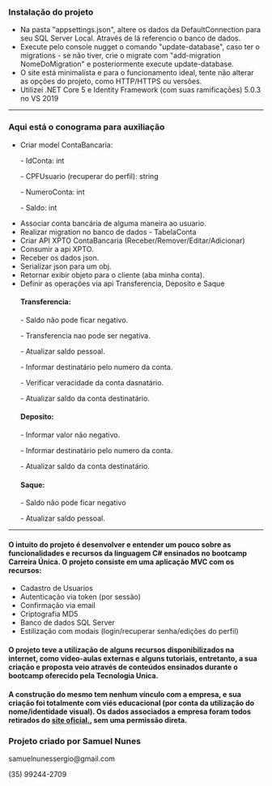 <h3>Instalação do projeto</h3>
<ul>
    <li> Na pasta "appsettings.json", altere os dados da DefaultConnection para seu SQL Server Local. Através de lá referencio o banco de dados. </li>
    <li> Execute pelo console nugget o comando "update-database", caso ter o migrations - se não tiver, crie o migrate com "add-migration NomeDoMigration" e posteriormente execute update-database.</li>
    <li> O site está minimalista e para o funcionamento ideal, tente não alterar as opções do projeto, como HTTP/HTTPS ou versões.</li>
    <li> Utilizei .NET Core 5 e Identity Framework (com suas ramificações) 5.0.3 no VS 2019 </li>
</ul>
<hr/>
<h3>Aqui está o conograma para auxiliação</h3>
<ul>
    <li>Criar model ContaBancaria:
        <p>- IdConta: int</p>
        <p>- CPFUsuario (recuperar do perfil): string</p>				
        <p>- NumeroConta: int	</p>
        <p>- Saldo: int</p>
    </li>
    <li> Associar conta bancária de alguma maneira ao usuario.</li>
    <li> Realizar migration no banco de dados - TabelaConta</li>
    <li> Criar API XPTO ContaBancaria (Receber/Remover/Editar/Adicionar)</li>
    <li> Consumir a api XPTO.</li>
    <li> Receber os dados json.</li>
    <li> Serializar json para um obj.</li>
    <li> Retornar exibir objeto para o cliente (aba minha conta).</li>
    <li> Definir as operações via api Transferencia, Deposito e Saque
        <h4><b>Transferencia:</b></h4>
        <p>- Saldo não pode ficar negativo.</p>
        <p>- Transferencia nao pode ser negativa.</p>
        <p>- Atualizar saldo pessoal.</p>
        <p>- Informar destinatário pelo numero da conta.</p>
        <p>- Verificar veracidade da conta dasnatário.</p>
        <p>- Atualizar saldo da conta destinatário.</p>
        <h4><b>Deposito:</b></h4>
        <p>- Informar valor não negativo.</p>
        <p>- Informar destinatário pelo numero da conta.</p>
        <p>- Atualizar saldo da conta destinatário.</p>
        <h4><b>Saque: </b></h4>
        <p>- Saldo não pode ficar negativo</p>
        <p>- Atualizar saldo pessoal.</p>
    </li>
</ul>  
<hr/>

<h4>O intuito do projeto é desenvolver e entender um pouco sobre as funcionalidades e recursos da linguagem C# ensinados no bootcamp Carreira Única. O projeto consiste em uma aplicação MVC com os recursos:</h4>
<ul>
    <li> Cadastro de Usuarios
    <li> Autenticação via token (por sessão)
    <li> Confirmação via email
    <li> Criptografia MD5
    <li> Banco de dados SQL Server
    <li> Estilização com modais (login/recuperar senha/edições do perfil)
</ul>

<h4>O projeto teve a utilização de alguns recursos disponibilizados na internet, como vídeo-aulas externas e alguns tutoriais, entretanto, a sua criação e proposta veio através de conteúdos ensinados durante o bootcamp oferecido pela Tecnologia Unica.<h4>

<p>A construção do mesmo tem <b>nenhum vínculo</b> com a empresa, e sua criação foi totalmente com viés educacional (por conta da utilização do nome/identidade visual). Os dados associados a empresa foram todos retirados do <a href="https://www.tecnologiaunica.com.br/">site oficial.</a>, sem uma permissão direta.</p>

<h3>Projeto criado por Samuel Nunes</h3>
<p>samuelnunessergio@gmail.com</p>
<p>(35) 99244-2709</p>


